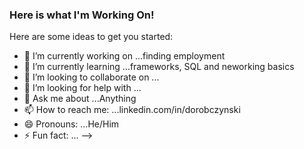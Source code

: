 ### Here is what I'm Working On!

Here are some ideas to get you started:

- 🔭 I’m currently working on ...finding employment
- 🌱 I’m currently learning ...frameworks, SQL and neworking basics
- 👯 I’m looking to collaborate on ...
- 🤔 I’m looking for help with ...
- 💬 Ask me about ...Anything
- 📫 How to reach me: ...linkedin.com/in/dorobczynski
- 😄 Pronouns: ...He/Him
- ⚡ Fun fact: ...
-->
